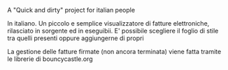 A "Quick and dirty" project for italian people

In italiano.
Un piccolo e semplice visualizzatore di fatture elettroniche, rilasciato in sorgente ed in eseguibii.
E' possibile scegliere il foglio di stile tra quelli presenti oppure aggiungerne di propri

La gestione delle fatture firmate (non ancora terminata) viene fatta tramite le librerie di bouncycastle.org
